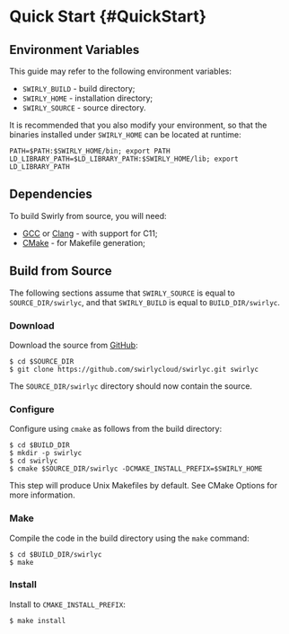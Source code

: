 Quick Start {#QuickStart}
===========

Environment Variables
---------------------

This guide may refer to the following environment variables:

- `SWIRLY_BUILD` - build directory;
- `SWIRLY_HOME` - installation directory;
- `SWIRLY_SOURCE` - source directory.

It is recommended that you also modify your environment, so that the binaries installed under
`SWIRLY_HOME` can be located at runtime:

    PATH=$PATH:$SWIRLY_HOME/bin; export PATH
    LD_LIBRARY_PATH=$LD_LIBRARY_PATH:$SWIRLY_HOME/lib; export LD_LIBRARY_PATH

Dependencies
------------

To build Swirly from source, you will need:

- [GCC] or [Clang] - with support for C11;
- [CMake] - for Makefile generation;

Build from Source
-----------------

The following sections assume that `SWIRLY_SOURCE` is equal to `SOURCE_DIR/swirlyc`, and that
`SWIRLY_BUILD` is equal to `BUILD_DIR/swirlyc`.

### Download ###

Download the source from [GitHub](http://github.com/swirlycloud):

    $ cd $SOURCE_DIR
    $ git clone https://github.com/swirlycloud/swirlyc.git swirlyc

The `SOURCE_DIR/swirlyc` directory should now contain the source.

### Configure ###

Configure using `cmake` as follows from the build directory:

    $ cd $BUILD_DIR
    $ mkdir -p swirlyc
    $ cd swirlyc
    $ cmake $SOURCE_DIR/swirlyc -DCMAKE_INSTALL_PREFIX=$SWIRLY_HOME

This step will produce Unix Makefiles by default.
See CMake Options for more information.

### Make ###

Compile the code in the build directory using the `make` command:

    $ cd $BUILD_DIR/swirlyc
    $ make

### Install ###

Install to `CMAKE_INSTALL_PREFIX`:

    $ make install

[GCC]: http://gcc.gnu.org/
[Clang]: http://clang.llvm.org/
[CMake]: http://www.cmake.org/

